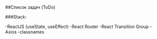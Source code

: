##Список задач (ToDo)

###Stack:

-ReactJS (useState, useEffect)
-React Router
-React Transition Group
-Axios
-classnames
